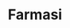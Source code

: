 ---
id: 3
title : Farmasi
linkurl: https://drive.google.com/drive/folders/1P0BxNUJe3CLYsotuSGCIvkNokp2qCzrN?usp=sharing
fitur : aspekpajak
createdTime : 31/07/2019
modifiedTime : 29/12/2019
topik: Versi Lengkap
img: medicine.png
---